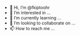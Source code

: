 - 👋 Hi, I’m @fkiptoohr
- 👀 I’m interested in ...
- 🌱 I’m currently learning ...
- 💞️ I’m looking to collaborate on ...
- 📫 How to reach me ...

<!---
fkiptoohr/fkiptoohr is a ✨ special ✨ repository because its `README.md` (this file) appears on your GitHub profile.
You can click the Preview link to take a look at your changes.
--->
